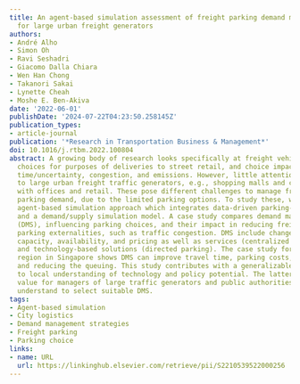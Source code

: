```yaml
---
title: An agent-based simulation assessment of freight parking demand management strategies
  for large urban freight generators
authors:
- André Alho
- Simon Oh
- Ravi Seshadri
- Giacomo Dalla Chiara
- Wen Han Chong
- Takanori Sakai
- Lynette Cheah
- Moshe E. Ben-Akiva
date: '2022-06-01'
publishDate: '2024-07-22T04:23:50.258145Z'
publication_types:
- article-journal
publication: '*Research in Transportation Business & Management*'
doi: 10.1016/j.rtbm.2022.100804
abstract: A growing body of research looks specifically at freight vehicle parking
  choices for purposes of deliveries to street retail, and choice impacts on travel
  time/uncertainty, congestion, and emissions. However, little attention was given
  to large urban freight traffic generators, e.g., shopping malls and commercial buildings
  with offices and retail. These pose different challenges to manage freight vehicle
  parking demand, due to the limited parking options. To study these, we propose an
  agent-based simulation approach which integrates data-driven parking-choice models
  and a demand/supply simulation model. A case study compares demand management strategies
  (DMS), influencing parking choices, and their impact in reducing freight vehicle
  parking externalities, such as traffic congestion. DMS include changes to parking
  capacity, availability, and pricing as well as services (centralized receiving)
  and technology-based solutions (directed parking). The case study for a commercial
  region in Singapore shows DMS can improve travel time, parking costs, emission levels
  and reducing the queuing. This study contributes with a generalizable method, and
  to local understanding of technology and policy potential. The latter can be of
  value for managers of large traffic generators and public authorities as a way to
  understand to select suitable DMS.
tags:
- Agent-based simulation
- City logistics
- Demand management strategies
- Freight parking
- Parking choice
links:
- name: URL
  url: https://linkinghub.elsevier.com/retrieve/pii/S2210539522000256
---
```

